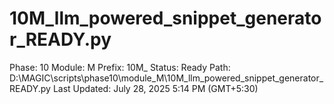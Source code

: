 # 10M_llm_powered_snippet_generator_READY.py

Phase: 10
Module: M
Prefix: 10M_
Status: Ready
Path: D:\MAGIC\scripts\phase10\module_M\10M_llm_powered_snippet_generator_READY.py
Last Updated: July 28, 2025 5:14 PM (GMT+5:30)
